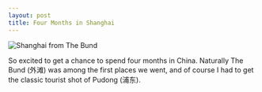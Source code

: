 ```yaml
---
layout: post
title: Four Months in Shanghai
---
```


![Shanghai from The Bund](https://res.cloudinary.com/mgajda/image/upload/cdn/2016-09-02-Shanghai-Shanghai-The-Bund.jpeg)

So excited to get a chance to spend four months in China. Naturally The Bund (外滩) was among the first places we went, and of course I had to get the classic tourist shot of Pudong (浦东).
